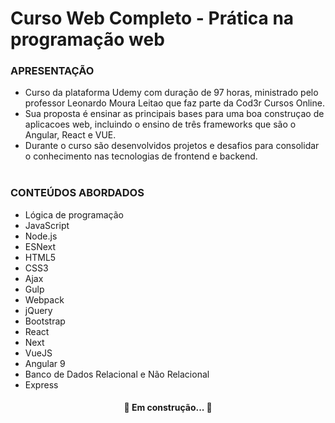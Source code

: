 # Curso Web Completo - Prática na programação web</br>



### APRESENTAÇÃO

- Curso da plataforma Udemy com duração de 97 horas, ministrado pelo professor Leonardo
Moura Leitao que faz parte da Cod3r Cursos Online.</br>
- Sua proposta é ensinar as principais bases para uma boa construçao de aplicacoes
web, incluindo o ensino de três frameworks que são o Angular, React e VUE.</br>
- Durante o curso são desenvolvidos projetos e desafios para consolidar o conhecimento
nas tecnologias de frontend e backend.</br></br>

### CONTEÚDOS ABORDADOS

 - Lógica de programação</br>
 - JavaScript</br>
 - Node.js</br>
 - ESNext</br>
 - HTML5</br>
 - CSS3</br>
 - Ajax</br>
 - Gulp</br>
 - Webpack</br>
 - jQuery</br>
 - Bootstrap</br>
 - React</br>
 - Next</br>
 - VueJS</br>
 - Angular 9</br>
 - Banco de Dados Relacional e Não Relacional</br>
 - Express</br>

<h4 align="center"> 
	🚧  Em construção...  🚧
</h4>

